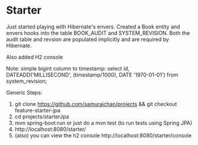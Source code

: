 # Starter

Just started playing with Hibernate's envers. Created a Book entity and envers hooks into 
the table BOOK_AUDIT and SYSTEM_REVISION. Both the audit table and revsion are populated 
implicitly and are required by Hibernate.

Also added H2 console

Note: simple bigint column to timestamp: select id, DATEADD('MILLISECOND', (timestamp/1000), DATE '1970-01-01') from system_revision;

Generic Steps:

  1. git clone https://github.com/samuraichan/projects && git checkout feature-starter-jpa
  2. cd projects/starterJpa
  3. mvn spring-boot:run or just do a mvn test (to run tests using Spring JPA)
  4. http://localhost:8080/starter/
  5. (also) you can view the h2 console http://localhost:8080/starter/console
